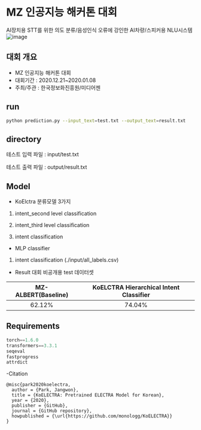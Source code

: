 # MZ 인공지능 해커톤 대회
AI장치용 STT를 위한 의도 분류/음성인식 오류에 강인한 AI차량/스피커용 NLU시스템
![image](https://user-images.githubusercontent.com/37866322/103755352-09af7980-5051-11eb-9219-14eff7e89c43.png)

## 대회 개요
- MZ 인공지능 해커톤 대회
- 대회기간 : 2020.12.21~2020.01.08
- 주최/주관 : 한국정보화진흥원/미디어젠

## run
```bash
python prediction.py --input_text=test.txt --output_text=result.txt
```

## directory
테스트 입력 파일 : input/test.txt

테스트 출력 파일 : output/result.txt


## Model
- KoElctra 분류모델 3가지
1. intent_second level classification

2. intent_third level classification

3. intent classification


- MLP classifier

1. intent classification (./input/all_labels.csv)

- Result
대회 비공개용 test 데이터셋

| **MZ-ALBERT(Baseline)** | **KoELCTRA Hierarchical Intent Classifier** |
| :------------:       | :-----------:                            |
|        62.12%       |                 74.04%                  |

## Requirements

```python
torch==1.6.0
transformers==3.3.1
seqeval
fastprogress
attrdict
```

-Citation

```
@misc{park2020koelectra,
  author = {Park, Jangwon},
  title = {KoELECTRA: Pretrained ELECTRA Model for Korean},
  year = {2020},
  publisher = {GitHub},
  journal = {GitHub repository},
  howpublished = {\url{https://github.com/monologg/KoELECTRA}}
}
```
